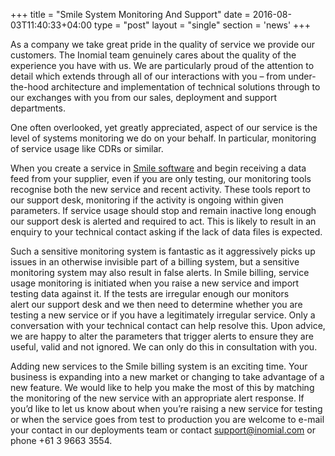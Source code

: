 +++
title = "Smile System Monitoring And Support"
date = 2016-08-03T11:40:33+04:00
type = "post"
layout = "single"
section = 'news'
+++

<p>As a company we take great pride in the quality of service we provide our customers. The Inomial team genuinely cares about the quality of the experience you have with us. We are particularly proud of the attention to detail which extends through all of our interactions with you – from under-the-hood architecture and implementation of technical solutions through to our exchanges&nbsp;with you from our sales, deployment and support departments.</p>
<p>One often overlooked, yet greatly appreciated, aspect of our service is the level of systems monitoring we do on your behalf. In particular, monitoring of service usage&nbsp;like CDRs or similar.</p>
<p>When you create a service in <a href="/solutions/smile/">Smile software</a> and begin&nbsp;receiving a data feed from your supplier, even if you are only testing, our monitoring tools recognise both the new service and recent activity. These tools report to our support desk, monitoring&nbsp;if the activity is ongoing within given parameters. If service usage should stop and remain inactive long enough our support desk is alerted and required to act. This is likely to result in an enquiry to your technical contact asking if the lack of data files is expected.</p>
<p>Such a sensitive monitoring system is fantastic as it aggressively picks up issues in an otherwise invisible part of a billing system, but a sensitive monitoring system may also result in false alerts. In Smile billing, service usage&nbsp;monitoring is initiated&nbsp;when you raise a new service and import testing data against it. If the tests are irregular enough our monitors alert&nbsp;our support desk and we then need to determine whether you are testing a new service or if you have a legitimately irregular service. Only a conversation with your technical contact can help resolve this. Upon advice, we are happy to alter the parameters that trigger&nbsp;alerts to ensure they are useful, valid and not ignored. We can only do this in consultation with you.</p>
<p>Adding new services to the Smile billing system is an exciting time. Your business is expanding into a new market or changing to take advantage of a new feature. We would like to help you make the most of this by matching the monitoring of the new service with an appropriate alert response. If you’d like to let us know about when you’re raising a new service for testing or when the service goes from test to production you are welcome to e-mail your contact in our deployments team or contact <a href="mailto:support@inomial.com" target="_blank">support@inomial.com</a>&nbsp;or phone +61 3 9663 3554.</p>